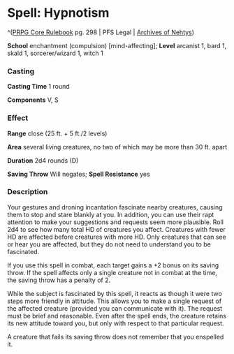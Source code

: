 # Spell: Hypnotism

^([PRPG Core Rulebook][ss-hypnotism] pg. 298 | PFS Legal | [Archives of Nehtys][sn-hypnotism])

**School** enchantment (compulsion) [mind-affecting]; **Level** arcanist 1, bard 1, skald 1, sorcerer/wizard 1, witch 1

### Casting

**Casting Time** 1 round  

**Components** V, S

### Effect

**Range** close (25 ft. + 5 ft./2 levels)  

**Area** several living creatures, no two of which may be more than 30 ft. apart  

**Duration** 2d4 rounds (D)  

**Saving Throw** Will negates; **Spell Resistance** yes

### Description

Your gestures and droning incantation fascinate nearby creatures, causing them to stop and stare blankly at you. In addition, you can use their rapt attention to make your suggestions and requests seem more plausible. Roll 2d4 to see how many total HD of creatures you affect. Creatures with fewer HD are affected before creatures with more HD. Only creatures that can see or hear you are affected, but they do not need to understand you to be fascinated.  

If you use this spell in combat, each target gains a +2 bonus on its saving throw. If the spell affects only a single creature not in combat at the time, the saving throw has a penalty of 2.  

While the subject is fascinated by this spell, it reacts as though it were two steps more friendly in attitude. This allows you to make a single request of the affected creature (provided you can communicate with it). The request must be brief and reasonable. Even after the spell ends, the creature retains its new attitude toward you, but only with respect to that particular request.  

A creature that fails its saving throw does not remember that you enspelled it.

[ss-hypnotism]: http://paizo.com/pathfinderRPG/v57
[sn-hypnotism]: http://www.archivesofnethys.com/SpellDisplay.aspx?ItemName=Hypnotism